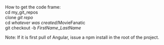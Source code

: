 How to get the code frame: <br>
cd my_git_repos	<br>
clone <em>git repo</em> <br>
cd <em>whatever was created</em>/MovieFanatic <br> 
git checkout -b <em>FirstName</em>_<em>LastName</em> <br>


Note:  If it is first pull of Angular, issue a npm install in the root of the project.
